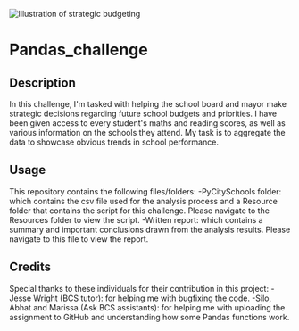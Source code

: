 ![Illustration of strategic budgeting](https://media.licdn.com/dms/image/D4D12AQHjnp8H542LQg/article-cover_image-shrink_423_752/0/1693976745162?e=1704326400&v=beta&t=q68cvRcywg09W39GuhKW4yn8_roFDN_1xE6QpEIg7Fc)
# Pandas_challenge
## Description
In this challenge, I'm tasked with helping the school board and mayor make strategic decisions regarding future school budgets and priorities. I have been given access to every student's maths and reading scores, as well as various information on the schools they attend. My task is to aggregate the data to showcase obvious trends in school performance. 
## Usage
This repository contains the following files/folders:
-PyCitySchools folder: which contains the csv file used for the analysis process and a Resource folder that contains the script for this challenge. Please navigate to the Resources folder to view the script.
-Written report: which contains a summary and important conclusions drawn from the analysis results. Please navigate to this file to view the report.
## Credits
Special thanks to these individuals for their contribution in this project:
-Jesse Wright (BCS tutor): for helping me with bugfixing the code.
-Silo, Abhat and Marissa (Ask BCS assistants): for helping me with uploading the assignment to GitHub and understanding how some Pandas functions work. 
